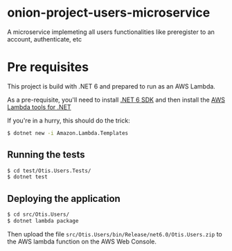 # onion-project-users-microservice
A microservice implemeting all users functionalities like preregister to an account, authenticate, etc

# Pre requisites

This project is build with .NET 6 and prepared to run as an AWS Lambda.

As a pre-requisite, you'll need to install [.NET 6 SDK](https://dotnet.microsoft.com/en-us/download/dotnet/6.0) and then install the [AWS Lambda tools for .NET](https://docs.aws.amazon.com/lambda/latest/dg/csharp-package-cli.html)

If you're in a hurry, this should do the trick:

```sh
$ dotnet new -i Amazon.Lambda.Templates
```

## Running the tests

```sh
$ cd test/Otis.Users.Tests/
$ dotnet test
```

## Deploying the application

```sh
$ cd src/Otis.Users/
$ dotnet lambda package
```

Then upload the file `src/Otis.Users/bin/Release/net6.0/Otis.Users.zip` to the AWS lambda function on the AWS Web Console.
